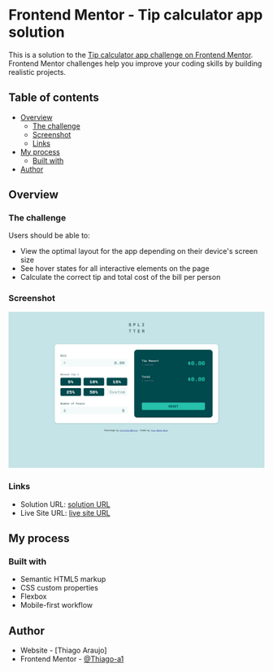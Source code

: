 # Frontend Mentor - Tip calculator app solution

This is a solution to the [Tip calculator app challenge on Frontend Mentor](https://www.frontendmentor.io/challenges/tip-calculator-app-ugJNGbJUX). Frontend Mentor challenges help you improve your coding skills by building realistic projects.

## Table of contents

- [Overview](#overview)
  - [The challenge](#the-challenge)
  - [Screenshot](#screenshot)
  - [Links](#links)
- [My process](#my-process)
  - [Built with](#built-with)
- [Author](#author)

## Overview

### The challenge

Users should be able to:

- View the optimal layout for the app depending on their device's screen size
- See hover states for all interactive elements on the page
- Calculate the correct tip and total cost of the bill per person

### Screenshot

![](./Screenshot.png)

### Links

- Solution URL: [solution URL](https://github.com/Thiago-a1/tip-calculator)
- Live Site URL: [live site URL](https://thiago-a1.github.io/tip-calculator/)

## My process

### Built with

- Semantic HTML5 markup
- CSS custom properties
- Flexbox
- Mobile-first workflow

## Author

- Website - [Thiago Araujo]
- Frontend Mentor - [@Thiago-a1](https://www.frontendmentor.io/profile/yourusername)
